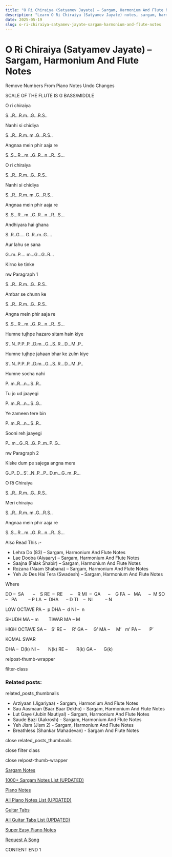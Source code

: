 ```yaml
---
title: "O Ri Chiraiya (Satyamev Jayate) – Sargam, Harmonium And Flute Notes"
description: "Learn O Ri Chiraiya (Satyamev Jayate) notes, sargam, harmonium notations and flute notes. Easy step-by-step tutorial for beginners."
date: 2025-05-19
slug: o-ri-chiraiya-satyamev-jayate-sargam-harmonium-and-flute-notes
---
```


# O Ri Chiraiya (Satyamev Jayate) – Sargam, Harmonium And Flute Notes

Remove Numbers From Piano Notes
Undo Changes

SCALE OF THE FLUTE IS G BASS/MIDDLE

O ri chiraiya

S…R…R.m…G…R.S..

Nanhi si chidiya

S…R…R.m..m..G…R.S..

Angnaa mein phir aaja re

S..S…R…m…G..R…n…R…S…

O ri chiraiya

S…R…R.m…G…R.S..

Nanhi si chidiya

S…R…R.m..m..G…R.S..

Angnaa mein phir aaja re

S..S…R…m…G..R…n…R…S…

Andhiyara hai ghana

S..R..G…. G..R..m..G….

Aur lahu se sana

G..m..P…. m…G…G..R…

Kirno ke tinke

nw Paragraph 1

S…R…R.m…G…R.S..

Ambar se chunn ke

S…R…R.m…G…R.S..

Angna mein phir aaja re

S..S…R…m…G..R…n…R…S…

Humne tujhpe hazaro sitam hain kiye

S’..N..P.P..P…D.m…G…S..R…D…M..P..

Humne tujhpe jahaan bhar ke zulm kiye

S’..N..P.P..P…D.m…G…S..R…D…M..P..

Humne socha nahi

P..m..R…n…S..R..

Tu jo ud jaayegi

P..m..R…n…S..G..

Ye zameen tere bin

P..m..R…n…S..R..

Sooni reh jaayegi

P…m…G..R…G..P..m..P..G..

nw Paragraph 2

Kiske dum pe sajega angna mera

G..P..D…S’…N..P…P…D.m…G..m..R…

O Ri Chiraiya

S…R…R.m…G…R.S..

Meri chiraiya

S…R…R.m..m..G…R.S..

Angnaa mein phir aaja re

S..S…R…m…G..R…n…R…S…

Also Read This :-

* Lehra Do (83) – Sargam, Harmonium And Flute Notes
* Lae Dooba (Aiyaary) – Sargam, Harmonium And Flute Notes
* Saajna (Falak Shabir) – Sargam, Harmonium And Flute Notes
* Rozana (Naam Shabana) – Sargam, Harmonium And Flute Notes
* Yeh Jo Des Hai Tera (Swadesh) – Sargam, Harmonium And Flute Notes

Where

DO –  SA       –    S
RE  –  RE      –    R
MI  –  GA      –    G
FA  –   MA      –  M
SO  –   PA         – P
LA  –  DHA      – D
TI    –  NI          – N

LOW OCTAVE
PA –  p
DHA –  d
NI –  n

SHUDH MA – m        TIWAR MA – M

HIGH OCTAVE
SA –    S’
RE –     R’
GA –     G’
MA –     M’   m’
PA –       P’

KOMAL SWAR

DHA –  D(k)
NI –       N(k)
RE –       R(k)
GA –      G(k)

relpost-thumb-wrapper

filter-class

### Related posts:

related_posts_thumbnails

* Arziyaan (Jigariyaa) - Sargam, Harmonium And Flute Notes
* Sau Aasmaan (Baar Baar Dekho) - Sargam, Harmonium And Flute Notes
* Lut Gaye (Jubin Nautiyal) - Sargam, Harmonium And Flute Notes
* Saude Bazi (Aakrosh) - Sargam, Harmonium And Flute Notes
* Yeh Jism (Jism 2) - Sargam, Harmonium And Flute Notes
* Breathless (Shankar Mahadevan) - Sargam And Flute Notes

close related_posts_thumbnails

close filter class

close relpost-thumb-wrapper

[Sargam Notes](https://www.notationsworld.com/sargam-notes.html)

[1000+ Sargam Notes List (UPDATED)](https://www.notationsworld.com/all-songs-list-sargam-notes.html)

[Piano Notes](https://www.notationsworld.com/piano-notes.html)

[All Piano Notes List (UPDATED)](https://www.notationsworld.com/all-songs-list-piano-notes.html)

[Guitar Tabs](https://www.notationsworld.com/guitar-tabs.html)

[All Guitar Tabs List (UPDATED)](https://www.notationsworld.com/all-songs-list-guitar-tabs.html)

[Super Easy Piano Notes](https://studywall.in/)

[Request A Song](https://www.notationsworld.com/request-a-song.html)

CONTENT END 1

